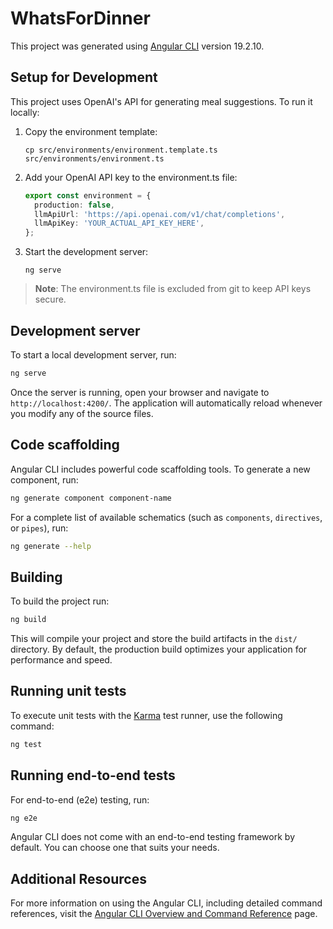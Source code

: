 # WhatsForDinner

This project was generated using [Angular CLI](https://github.com/angular/angular-cli) version 19.2.10.

## Setup for Development

This project uses OpenAI's API for generating meal suggestions. To run it locally:

1. Copy the environment template:
   ```
   cp src/environments/environment.template.ts src/environments/environment.ts
   ```

2. Add your OpenAI API key to the environment.ts file:
   ```typescript
   export const environment = {
     production: false,
     llmApiUrl: 'https://api.openai.com/v1/chat/completions',
     llmApiKey: 'YOUR_ACTUAL_API_KEY_HERE',
   };
   ```

3. Start the development server:
   ```
   ng serve
   ```

> **Note**: The environment.ts file is excluded from git to keep API keys secure.

## Development server

To start a local development server, run:

```bash
ng serve
```

Once the server is running, open your browser and navigate to `http://localhost:4200/`. The application will automatically reload whenever you modify any of the source files.

## Code scaffolding

Angular CLI includes powerful code scaffolding tools. To generate a new component, run:

```bash
ng generate component component-name
```

For a complete list of available schematics (such as `components`, `directives`, or `pipes`), run:

```bash
ng generate --help
```

## Building

To build the project run:

```bash
ng build
```

This will compile your project and store the build artifacts in the `dist/` directory. By default, the production build optimizes your application for performance and speed.

## Running unit tests

To execute unit tests with the [Karma](https://karma-runner.github.io) test runner, use the following command:

```bash
ng test
```

## Running end-to-end tests

For end-to-end (e2e) testing, run:

```bash
ng e2e
```

Angular CLI does not come with an end-to-end testing framework by default. You can choose one that suits your needs.

## Additional Resources

For more information on using the Angular CLI, including detailed command references, visit the [Angular CLI Overview and Command Reference](https://angular.dev/tools/cli) page.
